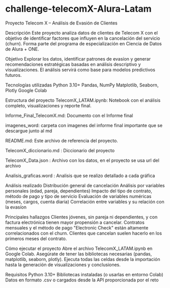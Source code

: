 # challenge-telecomX-Alura-Latam

Proyecto Telecom X – Análisis de Evasión de Clientes

Descripción
Este proyecto analiza datos de clientes de Telecom X con el objetivo de identificar factores que influyen en la cancelación del servicio (churn). Forma parte del programa de especialización en Ciencia de Datos de Alura + ONE.

 Objetivo
Explorar los datos, identificar patrones de evasíon y generar recomendaciones estratégicas basadas en análisis descriptivo y visualizaciones. El análisis servirá como base para modelos predictivos futuros.

 Tecnologías utilizadas
Python 3.10+
Pandas, NumPy
Matplotlib, Seaborn, Plotly
Google Colab

 Estructura del proyecto
TelecomX_LATAM.ipynb: Notebook con el análisis completo, visualizaciones y reporte final.

Informe_Final_TelecomX.md: Documento con el Informe final

imagenes_word: carpeta con imagenes del informe final importante que se descargue junto al md

README.md: Este archivo de referencia del proyecto.

TelecomX_diccionario.md : Diccionario del proyecto

TelecomX_Data.json : Archivo con los datos, en el proyecto se usa url del archivo

Analisis_graficas.word : Analisis que se realizo detallado a cada gráfica

Análisis realizado
Distribución general de cancelación
Análisis por variables personales (edad, pareja, dependientes)
Impacto del tipo de contrato, método de pago y tipo de servicio
Evaluación de variables numéricas (meses, cargos, cuenta diaria)
Correlación entre variables y su relación con la evasíon

 Principales hallazgos
Clientes jóvenes, sin pareja ni dependientes, y con factura electrónica tienen mayor propensión a cancelar.
Contratos mensuales y el método de pago "Electronic Check" están altamente correlacionados con el churn.
Clientes que cancelan suelen hacerlo en los primeros meses del contrato.

 Cómo ejecutar el proyecto
Abre el archivo TelecomX_LATAM.ipynb en Google Colab.
Asegúrate de tener las bibliotecas necesarias (pandas, matplotlib, seaborn, plotly).
Ejecuta todas las celdas desde la importación hasta la generación de visualizaciones y conclusiones.

 Requisitos
Python 3.10+
Bibliotecas instaladas (o usarlas en entorno Colab)
Datos en formato .csv o cargados desde la API proporcionada por el reto
